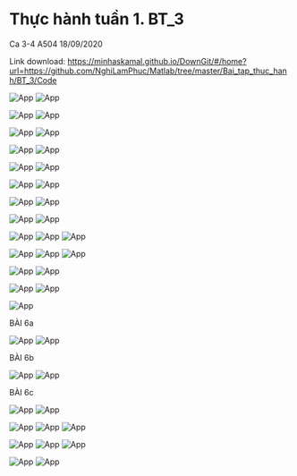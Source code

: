 # Thực hành tuần 1. BT_3

Ca 3-4 A504 18/09/2020

Link download: https://minhaskamal.github.io/DownGit/#/home?url=https://github.com/NghiLamPhuc/Matlab/tree/master/Bai_tap_thuc_hanh/BT_3/Code

![App](./HinhAnh/Debai_HinhAnh/BT_3_1.JPG)
![App](./HinhAnh/BaiLam_HinhAnh/GBT_3_1.JPG)

![App](./HinhAnh/Debai_HinhAnh/BT_3_2.JPG)
![App](./HinhAnh/BaiLam_HinhAnh/GBT_3_2.JPG)

![App](./HinhAnh/Debai_HinhAnh/BT_3_3.JPG)
![App](./HinhAnh/BaiLam_HinhAnh/GBT_3_3.JPG)

![App](./HinhAnh/Debai_HinhAnh/BT_3_4.JPG)
![App](./HinhAnh/BaiLam_HinhAnh/GBT_3_4.JPG)

![App](./HinhAnh/Debai_HinhAnh/BT_3_5.JPG)
![App](./HinhAnh/BaiLam_HinhAnh/GBT_3_5.JPG)

![App](./HinhAnh/Debai_HinhAnh/BT_3_6.JPG)
![App](./HinhAnh/BaiLam_HinhAnh/GBT_3_6.JPG)

![App](./HinhAnh/Debai_HinhAnh/BT_3_7.JPG)
![App](./HinhAnh/BaiLam_HinhAnh/GBT_3_7.JPG)

![App](./HinhAnh/Debai_HinhAnh/BT_3Ph2_1.JPG)
![App](./HinhAnh/BaiLam_HinhAnh/GBT_3Ph2_1.JPG)

![App](./HinhAnh/Debai_HinhAnh/BT_3Ph2_2.JPG)
![App](./HinhAnh/BaiLam_HinhAnh/GBT_3Ph2_2.JPG)
![App](./HinhAnh/BaiLam_HinhAnh/GBT_3Ph2_2_ketqua.JPG)

![App](./HinhAnh/Debai_HinhAnh/BT_3Ph2_3.JPG)
![App](./HinhAnh/BaiLam_HinhAnh/GBT_3Ph2_3.JPG)
![App](./HinhAnh/BaiLam_HinhAnh/GBT_3Ph2_3_ketqua.jpg)

![App](./HinhAnh/Debai_HinhAnh/BT_3Ph2_4.JPG)
![App](./HinhAnh/BaiLam_HinhAnh/GBT_3Ph2_4.JPG)

![App](./HinhAnh/Debai_HinhAnh/BT_3Ph2_5.JPG)
![App](./HinhAnh/BaiLam_HinhAnh/GBT_3Ph2_5.JPG)

![App](./HinhAnh/Debai_HinhAnh/BT_3Ph2_6.JPG)

BÀI 6a

![App](./HinhAnh/BaiLam_HinhAnh/GBT_3Ph2_6afor.JPG)
![App](./HinhAnh/BaiLam_HinhAnh/GBT_3Ph2_6awhile.JPG)

BÀI 6b

![App](./HinhAnh/BaiLam_HinhAnh/GBT_3Ph2_6bfor.JPG)
![App](./HinhAnh/BaiLam_HinhAnh/GBT_3Ph2_6bwhile.JPG)

BÀI 6c

![App](./HinhAnh/BaiLam_HinhAnh/GBT_3Ph2_6cfor.JPG)
![App](./HinhAnh/BaiLam_HinhAnh/GBT_3Ph2_6cwhile.JPG)


![App](./HinhAnh/Debai_HinhAnh/BT_3Ph2_7.JPG)
![App](./HinhAnh/BaiLam_HinhAnh/GBT_3Ph2_7for.JPG)
![App](./HinhAnh/BaiLam_HinhAnh/GBT_3Ph2_7while.JPG)

![App](./HinhAnh/Debai_HinhAnh/BT_3Ph2_8.JPG)
![App](./HinhAnh/BaiLam_HinhAnh/GBT_3Ph2_8_a.JPG)
![App](./HinhAnh/BaiLam_HinhAnh/GBT_3Ph2_8_b.JPG)

![App](./HinhAnh/Debai_HinhAnh/BT_3Ph2_9.JPG)
![App](./HinhAnh/BaiLam_HinhAnh/GBT_3Ph2_9.JPG)


